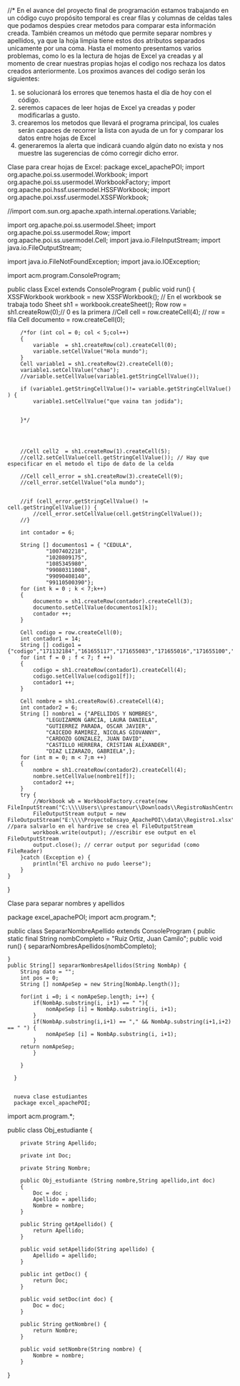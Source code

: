 //* En el avance del proyecto final de programación estamos trabajando en un código cuyo propósito temporal es crear filas y columnas de 
celdas tales que podamos despúes crear metodos para comparar esta información creada. También creamos un método que permite separar nombres 
y apellidos, ya que la hoja limpia tiene estos dos atributos separados unicamente por una coma. Hasta el momento presentamos varios problemas,
como lo es la lectura de hojas de Excel ya creadas y al momento de crear nuestras propias hojas el codigo nos rechaza los datos creados 
anteriormente.
Los proximos avances del codigo serán los siguientes:
  1. se solucionará los errores que tenemos hasta el día de hoy con el código.
  2. seremos capaces de leer hojas de Excel ya creadas y poder modificarlas a gusto.
  3. crearemos los metodos que llevará el programa principal, los cuales serán capaces de recorrer la lista con ayuda de un for y
  comparar los datos entre hojas de Excel 
  4. generaremos la alerta que indicará cuando algún dato no exista y nos muestre las sugerencias de cómo corregir dicho error.


Clase para crear hojas de Excel:
package excel_apachePOI;
import org.apache.poi.ss.usermodel.Workbook;
import org.apache.poi.ss.usermodel.WorkbookFactory;
import org.apache.poi.hssf.usermodel.HSSFWorkbook;
import org.apache.poi.xssf.usermodel.XSSFWorkbook;

//import com.sun.org.apache.xpath.internal.operations.Variable;

import org.apache.poi.ss.usermodel.Sheet;
import org.apache.poi.ss.usermodel.Row;
import org.apache.poi.ss.usermodel.Cell;
import java.io.FileInputStream;
import java.io.FileOutputStream;

import java.io.FileNotFoundException;
import java.io.IOException;

import acm.program.ConsoleProgram;

public class Excel extends ConsoleProgram {
	public void run() {
		XSSFWorkbook workbook = new XSSFWorkbook(); // En el workbook se trabaja todo
		Sheet sh1 = workbook.createSheet();
		Row row = sh1.createRow(0);// 0 es la primera
		//Cell cell = row.createCell(4); // row = fila
		Cell documento = row.createCell(0);
		
		/*for (int col = 0; col < 5;col++)
		{
			variable  = sh1.createRow(col).createCell(0);
			variable.setCellValue("Hola mundo");
		}
		Cell variable1 = sh1.createRow(2).createCell(0);
		variable1.setCellValue("chao");
		//variable.setCellValue(variable1.getStringCellValue());
		
		if (variable1.getStringCellValue()!= variable.getStringCellValue() ) {
			variable1.setCellValue("que vaina tan jodida");
			
			
		}*/
		
		
		
		
		//Cell cell2  = sh1.createRow(1).createCell(5);
		//cell2.setCellValue(cell.getStringCellValue()); // Hay que especificar en el metodo el tipo de dato de la celda
		
		//Cell cell_error = sh1.createRow(3).createCell(9);
		//cell_error.setCellValue("ola mundo");
		
		
		//if (cell_error.getStringCellValue() != cell.getStringCellValue()) {
			//cell_error.setCellValue(cell.getStringCellValue());
		//}
		
		int contador = 6;
		
		String [] documentos1 = { "CEDULA",
				"1007402218",
				"1020809175",
				"1085345980",
				"99080311008",
				"99090408140",
				"99110500390"};
		for (int k = 0 ; k < 7;k++)
		{
			documento = sh1.createRow(contador).createCell(3);
			documento.setCellValue(documentos1[k]);
			contador ++;
		}  
		
		Cell codigo = row.createCell(0);
		int contador1 = 14;
		String [] codigo1 = {"codigo","171132184","161655117","171655083","171655016","171655100","171655125"};
		for (int f = 0 ; f < 7; f ++)
		{
			codigo = sh1.createRow(contador1).createCell(4);
			codigo.setCellValue(codigo1[f]);
			contador1 ++;
		}
		
		Cell nombre = sh1.createRow(6).createCell(4);
		int contador2 = 6;
		String [] nombre1 = {"APELLIDOS Y NOMBRES",
				"LEGUIZAMON GARCIA, LAURA DANIELA",
				"GUTIERREZ PARADA, OSCAR JAVIER",
				"CAICEDO RAMIREZ, NICOLAS GIOVANNY",
				"CARDOZO GONZALEZ, JUAN DAVID",
				"CASTILLO HERRERA, CRISTIAN ALEXANDER",
				"DIAZ LIZARAZO, GABRIELA",};
		for (int m = 0; m < 7;m ++)
		{
			nombre = sh1.createRow(contador2).createCell(4);
			nombre.setCellValue(nombre1[f]);
			contador2 ++;
		}
		try {
			//Workbook wb = WorkbookFactory.create(new FileInputStream("C:\\\\Users\\prestamour\\Downloads\\RegistroNashCentro.xlsx"));
			FileOutputStream output = new FileOutputStream("E:\\\\ProyectoEnsayo_ApachePOI\\data\\Registro1.xlsx"); //para salvarlo en el hardrive se crea el FileOutputStream
			workbook.write(output); //escribir ese output en el FileOutputStream
			output.close(); // cerrar output por seguridad (como FileReader)
		}catch (Exception e) {
			println("El archivo no pudo leerse");
		}
	}

}

Clase para separar nombres y apellidos

package excel_apachePOI;
import acm.program.*;

public class SepararNombreApellido extends ConsoleProgram {
	public static final String nombCompleto = "Ruiz Ortiz, Juan Camilo";
	public void run() {
		separarNombresApellidos(nombCompleto);
		
	}
	public String[] separarNombresApellidos(String NombAp) {
		String dato = "";
		int pos = 0;
		String [] nomApeSep = new String[NombAp.length()];
		
		for(int i =0; i < nomApeSep.length; i++) {
			if(NombAp.substring(i, i+1) == " "){
				nomApeSep [i] = NombAp.substring(i, i+1);
			}
			if(NombAp.substring(i,i+1) == "," && NombAp.substring(i+1,i+2) == " ") {
				nomApeSep [i] = NombAp.substring(i, i+1);	
			}
		return nomApeSep;
			}
			
		}
		
      }
      
      
      nueva clase estudiantes
      package excel_apachePOI;

import acm.program.*;

public class Obj_estudiante  {
	
	
		private String Apellido;
		
		private int Doc;
		
		private String Nombre;
		
		public Obj_estudiante (String nombre,String apellido,int doc)
		{
			Doc = doc ;
			Apellido = apellido;
			Nombre = nombre;
		}

		public String getApellido() {
			return Apellido;
		}

		public void setApellido(String apellido) {
			Apellido = apellido;
		}

		public int getDoc() {
			return Doc;
		}

		public void setDoc(int doc) {
			Doc = doc;
		}

		public String getNombre() {
			return Nombre;
		}

		public void setNombre(String nombre) {
			Nombre = nombre;
		}
		
		

}



